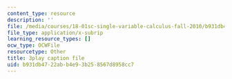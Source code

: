 ```yaml
---
content_type: resource
description: ''
file: /media/courses/18-01sc-single-variable-calculus-fall-2010/b931db4722abb4e93b258567d8958cc7_MYXMC7koJyY.srt
file_type: application/x-subrip
learning_resource_types: []
ocw_type: OCWFile
resourcetype: Other
title: 3play caption file
uid: b931db47-22ab-b4e9-3b25-8567d8958cc7
---
```


